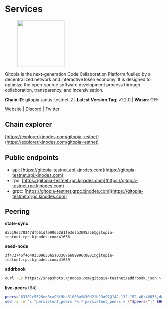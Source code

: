 # Services

<figure><img src="https://raw.githubusercontent.com/kj89/testnet_manuals/main/pingpub/logos/gitopia.png" width="150" alt=""><figcaption></figcaption></figure>

Gitopia is the next-generation Code Collaboration Platform fuelled by  a decentralized network and interactive token economy. It is designed  to optimize the open-source software development process through  collaboration, transparency, and incentivization.

**Chain ID**: gitopia-janus-testnet-2 | **Latest Version Tag**: v1.2.0 | **Wasm**: OFF

[Website](https://gitopia.com/) | [Discord](https://discord.gg/hFTXCGNYDZ) | [Twitter](https://twitter.com/gitopiaDAO)




## Chain explorer
[https://explorer.kjnodes.com/gitopia-testnet](https://explorer.kjnodes.com/gitopia-testnet)

## Public endpoints

* api: [https://gitopia-testnet.api.kjnodes.com](https://gitopia-testnet.api.kjnodes.com)
* rpc: [https://gitopia-testnet.rpc.kjnodes.com](https://gitopia-testnet.rpc.kjnodes.com)
* grpc: [https://gitopia-testnet.grpc.kjnodes.com](https://gitopia-testnet.grpc.kjnodes.com)

## Peering

**state-sync**

```text
d5519e378247dfb61dfe90652d1fe3e2b3005a5b@gitopia-testnet.rpc.kjnodes.com:41656
```

**seed-node**

```text
3f472746f46493309650e5a033076689996c8881@gitopia-testnet.rpc.kjnodes.com:41659
```

**addrbook**
```bash
curl -Ls https://snapshots.kjnodes.com/gitopia-testnet/addrbook.json > $HOME/.gitopia/config/addrbook.json
```

**live-peers** (94)
```bash
peers="63381c5528ed8ca93f9ba31008a9630d21b29a97@142.132.152.46:46656,d82bf877378f15e026fd10abb1a6879df55ed955@188.34.167.80:26656,c084771b4bb2e972053cdda4a2431b89f0545f28@85.239.235.145:26656,5fa476e097bc0af605581b5fb905b10707c5762d@84.46.247.123:26656,0534e64a6df8a0ac7d032d3eff3587f5fd69ba37@65.108.206.118:60756,5f045d143cdf9ac78821e848cb10f9c861f5e272@89.117.56.126:24256,f314268ef1886e4ad2801c8443ea0b0c8143a246@95.214.55.25:30656,d2975b49708dc92ee3b7da1d72e3eee3119d1d0c@167.86.105.216:656,d5519e378247dfb61dfe90652d1fe3e2b3005a5b@65.109.68.190:41656,95fbdc6d62be17db6688222b15b57d3e795ed07a@167.86.84.102:656,5ffdc1788f68df5e8163d9bd0d71a4c4d3dec2e9@81.0.220.21:26656,77cf0280cec16e6cf51ac3a767fc1cccd238694f@195.201.164.215:36656,0eb70bf5e2403694109f9bba184570074c2dfdd5@38.242.235.255:26656,66f94651fb02f277c90c605a38df549d3c0a9269@75.119.151.217:26656,61c85d47e1dd86d5a5849450b849078d4d13184b@85.239.244.123:26656,971c22cfb2a8fee7e6b5b7fb125cc9551f3b5e60@65.109.106.91:16656,3989c44e8af3427b22a71a94185e85df99d450b4@149.102.158.188:41656,4ed110a5b1ebad62d1e92e8cdabfc9160e2ca4db@65.109.92.148:46656,98bdfc67810bf7ac8f5c45b2c677b4bf199eb42e@185.193.67.65:41656,c820e754c56b5455d64ab7685730c44a936d0833@154.38.165.129:26656,8bec864d68a2542233ba37ac94c723fdf0b8e175@45.151.122.136:656,ad33cf22f96e43448798686ed0f7428b8fdacf5b@5.161.90.174:656,c03e9f152bb1becc54d4424d02249135d39be09f@81.0.218.106:41656,399d4e19186577b04c23296c4f7ecc53e61080cb@34.142.156.29:26656,5c2a752c9b1952dbed075c56c600c3a79b58c395@195.3.220.140:27036,12f6b84a23b054a6591c647c2a4456c40af65cce@5.9.147.22:24656,ffb4f7d43d6449c292d4e60c8a48eb3d31c39691@38.242.139.100:656,ea53a3f77fe373f47be4e77fd5f9ff526dfaec33@51.79.143.46:41656,1f7f58f130ea9c89be44fd60554d5e97da56c395@206.221.181.234:56656,32230c9132ec36dc8510ba57330a30f3d34e3eeb@65.109.70.23:11356,007d2419fea80aee707d009af0153f5105c53379@38.242.139.164:656,37c3d29df83da59e5a258d413e2f89365ab05711@85.239.243.12:656,798cf016b5150592badc8257402312fc50b7361d@65.108.45.200:26878,481189b7e246f6c824a969482446c49abbfe76b8@161.97.172.147:26656,f1a47d469460fb0a70b12d7739afbc0bf78eadda@78.47.195.69:656,71d125deda13528c4e72ec4327699882f12c3b72@109.123.254.218:26656,2f0484f05aa2d58d91aa21ea7cb9ce81c2e207ea@85.239.240.187:26656,2236a75a7557d8633d06ac6f036c1b47c1fd1598@149.102.158.166:41656,7182dfadba43a9a3b35f6862e63f75be20c8b1db@95.217.214.125:41656,4e4f87cfa1993f4f3f7645c41f469987cafdf960@85.10.202.135:12656,9bb344d83fc1fafc4bce6b8e4a95b82f37ac4f31@82.208.20.136:26656,38f4e436b28b05850fa9b67cadf0700123cec094@45.10.154.166:26656,27411a4ba3fae9b1bb00b1181da0ea300947418a@178.20.46.216:26656,b6651c7b043ef4bdccd7906b0f06de2bbdfe8a60@193.46.243.75:26656,f0a82f850a0da74c32836b125a52bdfd9a78fdd7@65.108.105.48:11356,95203479677e2ab00b1fb0bc1359294d4612e684@85.239.231.0:26656,374da78901e59810277fc35482bce6e30953f488@80.79.6.155:41656,eccdf1d5bf33bc1733838562b4d4a4a45869c3a8@135.181.183.93:41656,8d45cada398e1035e220857a84021fabfa723248@2.58.82.21:26656,9c265cb98c21d6748822ca2bed0accacdd8449db@38.242.205.25:26656,4cd60a4dd4211d38d948a86a614f1fd8d3d274eb@75.119.153.139:656,082e95b5d5351e68dcfb24dff802f9064cfd5a4c@65.109.92.241:51056,5fb72a0bea398ce56fa20cd732623f98d774be7d@149.102.128.208:41656,c84906b19dc7dc7bda94ab2167d4b0af64a28b49@45.151.122.191:656,098c8f3e70fa1f1bbb447903aea96b8e1f025f13@141.95.145.41:26656,4ce95178f6543d6cc8335f9d998f36f7b804d6ab@84.46.249.227:26656,a01190017638bdd910691cb2c8b6229ef8db86ef@82.208.21.100:26656,c40217eafa32447028bfe62f3c4dd20c14cef94e@173.249.57.208:656,a00ec6d937289233645188e2620ffdde652ef619@85.239.235.144:26656,93c4c73375b5f52020e7e7bd3f901ee28f07e6b7@109.123.243.66:41656,5f4aee494e44d65f31753d7122f074f27b3ed8a2@95.216.162.25:656,4e0e57bcac8aa2bc3188d5b7845eeee61a61f3f0@194.163.170.165:26656,829b6543b9ce81979378ca675669fa426add6a36@65.109.28.245:26656,38bb52ed6c948c8709f71a5502af9c41c1bcd09b@185.217.127.39:26656,e17763e03ef6819b6f549b97abe9da7a1a7eeac8@164.68.121.241:656,ac606e28c081c679dc23d9a94c29842be8f8b1f1@45.85.249.133:656,bc688b2be879ba5bfa34587e096a9c9a4df2e6d4@45.151.122.116:656,7f2339fc6a6dca666d8ffbbe4e61443d58e0e759@109.123.255.8:26656,6d38f5960b8ee07f8ccbb4e50c6fdd5813d10a06@154.26.154.127:26656,88ce80cb509fd973e06a552e1a5075d1292545d6@46.166.172.226:26656,f279b50808652738e39a4112083cd4dd6667992a@185.250.38.110:41656,029cd7528a0a96fa7506889145a5ca7d2dfe398d@65.21.58.80:26656,c09aa43e7149a6bf784d11867ebb4135996016d6@213.239.215.77:26656,81f9bdd0e1e01390b70df7544b45efdccb52e41c@84.54.23.199:26656,059dfbb655e9937c82f9dbc774397dd392c363de@149.102.137.5:41656,03073657e8bc5bcf71e7fd8df281ab8dcbc8821a@45.151.122.130:656,c5fa8b2df54c71b7a6479d9ba67dcd87b7109f25@103.104.75.230:41656,5ef7118095b8bcbc9356915c104b1295c76bcd4e@178.236.129.143:656,52098a0fdd0dc566615ad37492019d252635bdda@45.85.249.131:656,72ba064143222cc699fe2e3830a52b43c18e1c2c@185.209.228.213:26656,6394e25102c665c68a51fd853d8ca9c2bad18307@65.109.61.116:26656,41cb6ed9e9834307619bd67cc30a90b1dd50a6ac@185.196.20.247:26656,ae5d5b47ea732ff509114f405967f61eb3d86ac6@75.119.146.171:656,09538ba6159f454a17d76501c59e23bad6fc9d3d@85.190.246.67:26656,5191b57c1bd202df86b67b9c7538efcf9e5c0c2a@23.88.74.54:41656,8f5935761a8bc93c7eaf9fc8bb29b4b184269447@46.8.210.144:26656,eaa9978430e55663346eb61312cd5ecc21448b25@38.242.139.153:656,dc53e8e177319816b1c898ca79f821369ea96b26@209.145.56.41:41656,e2be58a29887accfae3eba7a68147b99f1d3dd5d@65.108.150.175:26656,10d2a16e19859cb0b35a2bd5ad5c5c8d29152085@38.242.145.168:26656,6af1ed533c0ff79bd677291047687cd8ae966e89@85.190.246.56:26656,73de34b1d08fdd58b5a5c0ec6d2560310c1ebe90@38.242.151.86:26656,314ee8896c9f9e39450dc25623f8019cf316ed60@38.242.135.124:26656,7d819fa869f7c5b42c2c7a9538e1a9e7a52cfdee@65.108.226.26:24656"
sed -i -e "s|^persistent_peers *=.*|persistent_peers = \"$peers\"|" $HOME/.gitopia/config/config.toml
```
